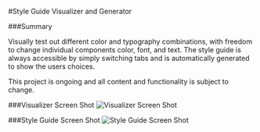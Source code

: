 #Style Guide Visualizer and Generator

###Summary

Visually test out different color and typography combinations, with freedom to change individual components color, font, and text. The style guide is always accessible by simply switching tabs and is automatically generated to show the users choices.

This project is ongoing and all content and functionality is subject to change.

###Visualizer Screen Shot
![Visualizer Screen Shot](/images/Visualizer_screen_shot)

###Style Guide Screen Shot
![Style Guide Screen Shot](/images/StyleGuide_screen_shot)
